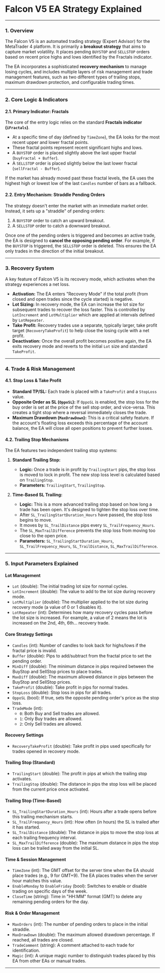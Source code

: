 # Falcon V5 EA Strategy Explained

---

### 1. Overview

The Falcon V5 is an automated trading strategy (Expert Advisor) for the MetaTrader 4 platform. It is primarily a **breakout strategy** that aims to capture market volatility. It places pending `BUYSTOP` and `SELLSTOP` orders based on recent price highs and lows identified by the Fractals indicator.

The EA incorporates a sophisticated **recovery mechanism** to manage losing cycles, and includes multiple layers of risk management and trade management features, such as two different types of trailing stops, maximum drawdown protection, and configurable trading times.

---

### 2. Core Logic & Indicators

#### 2.1. Primary Indicator: Fractals

The core of the entry logic relies on the standard **Fractals indicator (`iFractals`)**.

*   At a specific time of day (defined by `TimeZone`), the EA looks for the most recent upper and lower fractal points.
*   These fractal points represent recent significant highs and lows.
*   A `BUYSTOP` order is placed slightly above the last upper fractal (`buyFractal + Buffer`).
*   A `SELLSTOP` order is placed slightly below the last lower fractal (`sellFractal - Buffer`).

If the market has already moved past these fractal levels, the EA uses the highest high or lowest low of the last `Candles` number of bars as a fallback.

#### 2.2. Entry Mechanism: Straddle Pending Orders

The strategy doesn't enter the market with an immediate market order. Instead, it sets up a "straddle" of pending orders:

1.  A `BUYSTOP` order to catch an upward breakout.
2.  A `SELLSTOP` order to catch a downward breakout.

Once one of the pending orders is triggered and becomes an active trade, the EA is designed to **cancel the opposing pending order**. For example, if the `BUYSTOP` is triggered, the `SELLSTOP` order is deleted. This ensures the EA only trades in the direction of the initial breakout.

---

### 3. Recovery System

A key feature of Falcon V5 is its recovery mode, which activates when the strategy experiences a net loss.

*   **Activation:** The EA enters "Recovery Mode" if the total profit (from closed and open trades since the cycle started) is negative.
*   **Lot Sizing:** In recovery mode, the EA can increase the lot size for subsequent trades to recover the loss faster. This is controlled by `LotIncrement` and `LotMultiplier` which are applied at intervals defined by `LotRepeater`.
*   **Take Profit:** Recovery trades use a separate, typically larger, take profit target (`RecoveryTakeProfit`) to help close the losing cycle with a net profit.
*   **Deactivation:** Once the overall profit becomes positive again, the EA exits recovery mode and reverts to the initial `Lot` size and standard `TakeProfit`.

---

### 4. Trade & Risk Management

#### 4.1. Stop Loss & Take Profit

*   **Standard TP/SL:** Each trade is placed with a `TakeProfit` and a `StopLoss` value.
*   **Opposite Order as SL (`OppoSL`):** If `OppoSL` is enabled, the stop loss for the buy order is set at the price of the sell stop order, and vice-versa. This creates a tight stop where a reversal immediately closes the trade.
*   **Maximum Drawdown (`MaxDrawDown`):** This is a critical safety feature. If the account's floating loss exceeds this percentage of the account balance, the EA will close all open positions to prevent further losses.

#### 4.2. Trailing Stop Mechanisms

The EA features two independent trailing stop systems:

1.  **Standard Trailing Stop:**
    *   **Logic:** Once a trade is in profit by `TrailingStart` pips, the stop loss is moved to lock in profit. The new stop loss level is calculated based on `TrailingStop`.
    *   **Parameters:** `TrailingStart`, `TrailingStop`.

2.  **Time-Based SL Trailing:**
    *   **Logic:** This is a more advanced trailing stop based on how long a trade has been open. It's designed to tighten the stop loss over time.
    *   After `SL_TrailingStartDuration_Hours` have passed, the stop loss begins to move.
    *   It moves by `SL_TrailDistance` pips every `SL_TrailFrequency_Hours`.
    *   The `SL_MaxTrailDifference` prevents the stop loss from moving too close to the open price.
    *   **Parameters:** `SL_TrailingStartDuration_Hours`, `SL_TrailFrequency_Hours`, `SL_TrailDistance`, `SL_MaxTrailDifference`.

---

### 5. Input Parameters Explained

#### **Lot Management**
*   `Lot` (double): The initial trading lot size for normal cycles.
*   `LotIncrement` (double): The value to add to the lot size during recovery mode.
*   `LotMultiplier` (double): The multiplier applied to the lot size during recovery mode (a value of 0 or 1 disables it).
*   `LotRepeater` (int): Determines how many recovery cycles pass before the lot size is increased. For example, a value of 2 means the lot is increased on the 2nd, 4th, 6th... recovery trade.

#### **Core Strategy Settings**
*   `Candles` (int): Number of candles to look back for highs/lows if the fractal price is invalid.
*   `Buffer` (double): Pips to add/subtract from the fractal price to set the pending order.
*   `MinDiff` (double): The minimum distance in pips required between the BuyStop and SellStop prices to place trades.
*   `MaxDiff` (double): The maximum allowed distance in pips between the BuyStop and SellStop prices.
*   `TakeProfit` (double): Take profit in pips for normal trades.
*   `StopLoss` (double): Stop loss in pips for all trades.
*   `OppoSL` (bool): If true, sets the opposite pending order's price as the stop loss.
*   `TradeMode` (int):
    *   `0`: Both Buy and Sell trades are allowed.
    *   `1`: Only Buy trades are allowed.
    *   `2`: Only Sell trades are allowed.

#### **Recovery Settings**
*   `RecoveryTakeProfit` (double): Take profit in pips used specifically for trades opened in recovery mode.

#### **Trailing Stop (Standard)**
*   `TrailingStart` (double): The profit in pips at which the trailing stop activates.
*   `TrailingStop` (double): The distance in pips the stop loss will be placed from the current price once activated.

#### **Trailing Stop (Time-Based)**
*   `SL_TrailingStartDuration_Hours` (int): Hours after a trade opens before this trailing mechanism starts.
*   `SL_TrailFrequency_Hours` (int): How often (in hours) the SL is trailed after it has started.
*   `SL_TrailDistance` (double): The distance in pips to move the stop loss at each trailing frequency interval.
*   `SL_MaxTrailDifference` (double): The maximum distance in pips the stop loss can be trailed away from the initial SL.

#### **Time & Session Management**
*   `TimeZone` (int): The GMT offset for the server time when the EA should place trades (e.g., 9 for GMT+9). The EA places trades when the server hour matches this value.
*   `EnableMonday` to `EnableFriday` (bool): Switches to enable or disable trading on specific days of the week.
*   `CloseTime` (string): Time in "HH:MM" format (GMT) to delete any remaining pending orders for the day.

#### **Risk & Order Management**
*   `MaxOrders` (int): The number of pending orders to place in the initial straddle.
*   `MaxDrawDown` (double): The maximum allowed drawdown percentage. If reached, all trades are closed.
*   `TradeComment` (string): A comment attached to each trade for identification.
*   `Magic` (int): A unique magic number to distinguish trades placed by this EA from other EAs or manual trades.

--- 